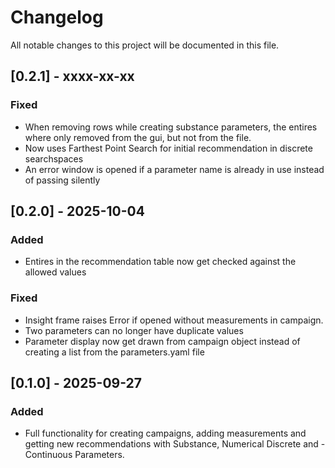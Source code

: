 # Changelog

All notable changes to this project will be documented in this file.

## [0.2.1] - xxxx-xx-xx
### Fixed
- When removing rows while creating substance parameters, the entires where only removed from the gui, but not from the file.
- Now uses Farthest Point Search for initial recommendation in discrete searchspaces
- An error window is opened if a parameter name is already in use instead of passing silently
## [0.2.0] - 2025-10-04
### Added
- Entires in the recommendation table now get checked against the allowed values

### Fixed
- Insight frame raises Error if opened without measurements in campaign.
- Two parameters can no longer have duplicate values
- Parameter display now get drawn from campaign object instead of creating a list from the parameters.yaml file



## [0.1.0] - 2025-09-27
### Added
- Full functionality for creating campaigns, adding measurements and getting new recommendations with Substance, Numerical Discrete and - Continuous Parameters.


